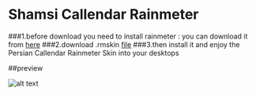 # Shamsi Callendar Rainmeter

###1.before download you need to install rainmeter : you can download it from [here](https://www.rainmeter.net)
###2.download .rmskin [file](https://github.com/adelghaenian/Shamsi-Calendar-Rainmeter/blob/master/Shamsi-Calendar.rmskin?raw=true)
###3.then install it and enjoy the Persian Callendar Rainmeter Skin into your desktops

##preview

![alt text](https://raw.githubusercontent.com/adelghaenian/Shamsi-Callendar-Rainmeter/master/preview.PNG "")
